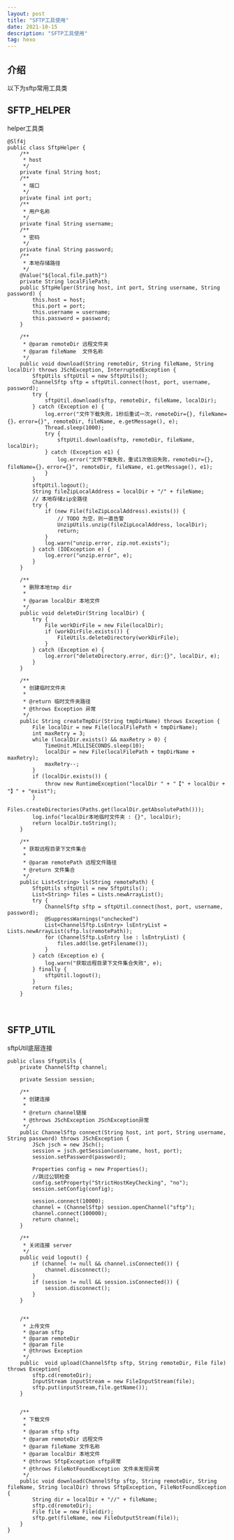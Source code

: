 ```yaml
---
layout: post
title: "SFTP工具使用"
date: 2021-10-15
description: "SFTP工具使用"
tag: hexo
---   
```

## 介绍
以下为sftp常用工具类

## SFTP_HELPER
helper工具类
     
     

    @Slf4j
    public class SftpHelper {
        /**
         * host
         */
        private final String host;
        /**
         * 端口
         */
        private final int port;
        /**
         * 用户名称
         */
        private final String username;
        /**
         * 密码
         */
        private final String password;
        /**
         * 本地存储路径
         */
        @Value("${local.file.path}")
        private String localFilePath;
        public SftpHelper(String host, int port, String username, String password) {
            this.host = host;
            this.port = port;
            this.username = username;
            this.password = password;
        }
    
        /**
         * @param remoteDir 远程文件夹
         * @param fileName  文件名称
         */
        public void download(String remoteDir, String fileName, String localDir) throws JSchException, InterruptedException {
            SftpUtils sftpUtil = new SftpUtils();
            ChannelSftp sftp = sftpUtil.connect(host, port, username, password);
            try {
                sftpUtil.download(sftp, remoteDir, fileName, localDir);
            } catch (Exception e) {
                log.error("文件下载失败，1秒后重试一次，remoteDir={}, fileName={}，error={}", remoteDir, fileName, e.getMessage(), e);
                Thread.sleep(1000);
                try {
                    sftpUtil.download(sftp, remoteDir, fileName, localDir);
                } catch (Exception e1) {
                    log.error("文件下载失败，重试1次依旧失败，remoteDir={}, fileName={}，error={}", remoteDir, fileName, e1.getMessage(), e1);
                }
            }
            sftpUtil.logout();
            String fileZipLocalAddress = localDir + "/" + fileName;
            // 本地存储zip全路径
            try {
                if (new File(fileZipLocalAddress).exists()) {
                    // TODO 为空，则一直告警
                    UnzipUtils.unzip(fileZipLocalAddress, localDir);
                    return;
                }
                log.warn("unzip.error, zip.not.exists");
            } catch (IOException e) {
                log.error("unzip.error", e);
            }
        }
    
        /**
         * 删除本地tmp dir
         *
         * @param localDir 本地文件
         */
        public void deleteDir(String localDir) {
            try {
                File workDirFile = new File(localDir);
                if (workDirFile.exists()) {
                    FileUtils.deleteDirectory(workDirFile);
                }
            } catch (Exception e) {
                log.error("deleteDirectory.error, dir:{}", localDir, e);
            }
        }
    
        /**
         * 创建临时文件夹
         *
         * @return 临时文件夹路径
         * @throws Exception 异常
         */
        public String createTmpDir(String tmpDirName) throws Exception {
            File localDir = new File(localFilePath + tmpDirName);
            int maxRetry = 3;
            while (localDir.exists() && maxRetry > 0) {
                TimeUnit.MILLISECONDS.sleep(10);
                localDir = new File(localFilePath + tmpDirName + maxRetry);
                maxRetry--;
            }
            if (localDir.exists()) {
                throw new RuntimeException("localDir " + "【" + localDir + "】" + "exist");
            }
            Files.createDirectories(Paths.get(localDir.getAbsolutePath()));
            log.info("localDir本地临时文件夹 : {}", localDir);
            return localDir.toString();
        }
    
        /**
         * 获取远程目录下文件集合
         *
         * @param remotePath 远程文件路径
         * @return 文件集合
         */
        public List<String> ls(String remotePath) {
            SftpUtils sftpUtil = new SftpUtils();
            List<String> files = Lists.newArrayList();
            try {
                ChannelSftp sftp = sftpUtil.connect(host, port, username, password);
                @SuppressWarnings("unchecked")
                List<ChannelSftp.LsEntry> lsEntryList = Lists.newArrayList(sftp.ls(remotePath));
                for (ChannelSftp.LsEntry lse : lsEntryList) {
                    files.add(lse.getFilename());
                }
            } catch (Exception e) {
                log.warn("获取远程目录下文件集合失败", e);
            } finally {
                sftpUtil.logout();
            }
            return files;
        }

　
 
## SFTP_UTIL 
sftpUtil底层连接

    public class SftpUtils {
        private ChannelSftp channel;
    
        private Session session;
    
        /**
         * 创建连接
         *
         * @return channel链接
         * @throws JSchException JSchException异常
         */
        public ChannelSftp connect(String host, int port, String username, String password) throws JSchException {
            JSch jsch = new JSch();
            session = jsch.getSession(username, host, port);
            session.setPassword(password);
    
            Properties config = new Properties();
            //跳过公钥检查
            config.setProperty("StrictHostKeyChecking", "no");
            session.setConfig(config);
    
            session.connect(10000);
            channel = (ChannelSftp) session.openChannel("sftp");
            channel.connect(100000);
            return channel;
        }
    
        /**
         * 关闭连接 server
         */
        public void logout() {
            if (channel != null && channel.isConnected()) {
                channel.disconnect();
            }
            if (session != null && session.isConnected()) {
                session.disconnect();
            }
        }
        
        
        /**
         * 上传文件
         * @param sftp
         * @param remoteDir
         * @param file
         * @throws Exception
         */
        public  void upload(ChannelSftp sftp, String remoteDir, File file) throws Exception{
            sftp.cd(remoteDir);
            InputStream inputStream = new FileInputStream(file);
            sftp.put(inputStream,file.getName());
        }
        
    
        /**
         * 下载文件
         *
         * @param sftp sftp
         * @param remoteDir 远程文件
         * @param fileName 文件名称
         * @param localDir 本地文件
         * @throws SftpException sftp异常
         * @throws FileNotFoundException 文件未发现异常
         */
        public void download(ChannelSftp sftp, String remoteDir, String fileName, String localDir) throws SftpException, FileNotFoundException {
            String dir = localDir + "//" + fileName;
            sftp.cd(remoteDir);
            File file = new File(dir);
            sftp.get(fileName, new FileOutputStream(file));
        }  
    }


